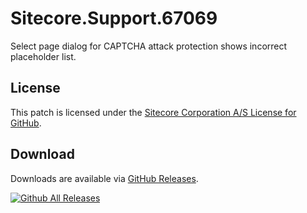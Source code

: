 # Sitecore.Support.67069
Select page dialog for CAPTCHA attack protection shows incorrect placeholder list.

## License  
This patch is licensed under the [Sitecore Corporation A/S License for GitHub](https://github.com/sitecoresupport/Sitecore.Support.67069/blob/master/LICENSE).  

## Download  
Downloads are available via [GitHub Releases](https://github.com/sitecoresupport/Sitecore.Support.67069/releases).  

[![Github All Releases](https://img.shields.io/github/downloads/SitecoreSupport/Sitecore.Support.67069/total.svg)](https://github.com/SitecoreSupport/Sitecore.Support.67069/releases)
